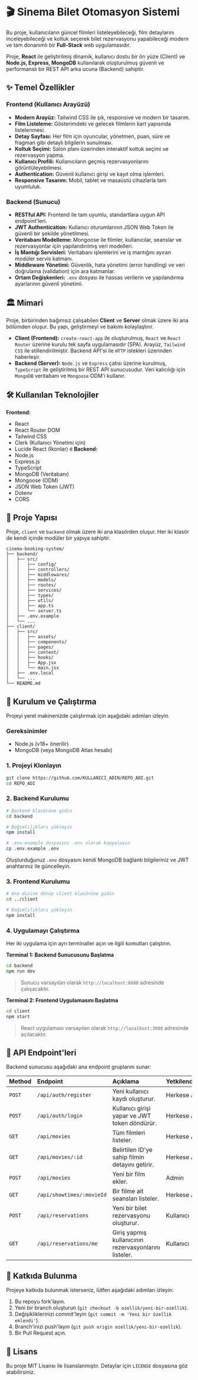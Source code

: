 # 🎬 Sinema Bilet Otomasyon Sistemi

Bu proje, kullanıcıların güncel filmleri listeleyebileceği, film detaylarını inceleyebileceği ve koltuk seçerek bilet rezervasyonu yapabileceği modern ve tam donanımlı bir **Full-Stack** web uygulamasıdır.

Proje, **React** ile geliştirilmiş dinamik, kullanıcı dostu bir ön yüze (Client) ve **Node.js, Express, MongoDB** kullanılarak oluşturulmuş güvenli ve performanslı bir REST API arka ucuna (Backend) sahiptir.

## ✨ Temel Özellikler

### Frontend (Kullanıcı Arayüzü)
-   **Modern Arayüz:** Tailwind CSS ile şık, responsive ve modern bir tasarım.
-   **Film Listeleme:** Gösterimdeki ve gelecek filmlerin kart yapısında listelenmesi.
-   **Detay Sayfası:** Her film için oyuncular, yönetmen, puan, süre ve fragman gibi detaylı bilgilerin sunulması.
-   **Koltuk Seçimi:** Salon planı üzerinden interaktif koltuk seçimi ve rezervasyon yapma.
-   **Kullanıcı Profili:** Kullanıcıların geçmiş rezervasyonlarını görüntüleyebilmesi.
-   **Authentication:** Güvenli kullanıcı girişi ve kayıt olma işlemleri.
-   **Responsive Tasarım:** Mobil, tablet ve masaüstü cihazlarla tam uyumluluk.

### Backend (Sunucu)
-   **RESTful API:** Frontend ile tam uyumlu, standartlara uygun API endpoint'leri.
-   **JWT Authentication:** Kullanıcı oturumlarının JSON Web Token ile güvenli bir şekilde yönetilmesi.
-   **Veritabanı Modelleme:** Mongoose ile filmler, kullanıcılar, seanslar ve rezervasyonlar için yapılandırılmış veri modelleri.
-   **İş Mantığı Servisleri:** Veritabanı işlemlerini ve iş mantığını ayıran modüler servis katmanı.
-   **Middleware Yönetimi:** Güvenlik, hata yönetimi (error handling) ve veri doğrulama (validation) için ara katmanlar.
-   **Ortam Değişkenleri:** `.env` dosyası ile hassas verilerin ve yapılandırma ayarlarının güvenli yönetimi.

## 🏛️ Mimari

Proje, birbirinden bağımsız çalışabilen **Client** ve **Server** olmak üzere iki ana bölümden oluşur. Bu yapı, geliştirmeyi ve bakımı kolaylaştırır.

-   **Client (Frontend):** `create-react-app` ile oluşturulmuş, `React` ve `React Router` üzerine kurulu tek sayfa uygulamasıdır (SPA). Arayüz, `Tailwind CSS` ile stillendirilmiştir. Backend API'si ile `HTTP` istekleri üzerinden haberleşir.
-   **Backend (Server):** `Node.js` ve `Express` çatısı üzerine kurulmuş, `TypeScript` ile geliştirilmiş bir REST API sunucusudur. Veri kalıcılığı için `MongoDB` veritabanı ve `Mongoose` ODM'i kullanır.

## 🛠️ Kullanılan Teknolojiler

**Frontend:**
-   React
-   React Router DOM
-   Tailwind CSS
-   Clerk (Kullanıcı Yönetimi için)
-   Lucide React (İkonlar)
é
**Backend:**
-   Node.js
-   Express.js
-   TypeScript
-   MongoDB (Veritabanı)
-   Mongoose (ODM)
-   JSON Web Token (JWT)
-   Dotenv
-   CORS

## 📂 Proje Yapısı

Proje, `client` ve `backend` olmak üzere iki ana klasörden oluşur. Her iki klasör de kendi içinde modüler bir yapıya sahiptir.

```
cinema-booking-system/
├── backend/
│   ├── src/
│   │   ├── config/
│   │   ├── controllers/
│   │   ├── middlewares/
│   │   ├── models/
│   │   ├── routes/
│   │   ├── services/
│   │   ├── types/
│   │   ├── utils/
│   │   ├── app.ts
│   │   └── server.ts
│   ├── .env.example
│   └── ...
├── client/
│   ├── src/
│   │   ├── assets/
│   │   ├── components/
│   │   ├── pages/
│   │   ├── context/
│   │   ├── hooks/
│   │   ├── App.jsx
│   │   └── main.jsx
│   ├── .env.local
│   └── ...
└── README.md
```

## 🚀 Kurulum ve Çalıştırma

Projeyi yerel makinenizde çalıştırmak için aşağıdaki adımları izleyin.

### Gereksinimler
-   Node.js (v18+ önerilir)
-   MongoDB (veya MongoDB Atlas hesabı)

### 1. Projeyi Klonlayın
```bash
git clone https://github.com/KULLANICI_ADIN/REPO_ADI.git
cd REPO_ADI
```

### 2. Backend Kurulumu
```bash
# Backend klasörüne gidin
cd backend

# Bağımlılıkları yükleyin
npm install

# .env.example dosyasını .env olarak kopyalayın
cp .env.example .env
```
Oluşturduğunuz `.env` dosyasını kendi MongoDB bağlantı bilgileriniz ve JWT anahtarınız ile güncelleyin.

### 3. Frontend Kurulumu
```bash
# Ana dizine dönüp client klasörüne gidin
cd ../client

# Bağımlılıkları yükleyin
npm install
```

### 4. Uygulamayı Çalıştırma

Her iki uygulama için ayrı terminaller açın ve ilgili komutları çalıştırın.

**Terminal 1: Backend Sunucusunu Başlatma**
```bash
cd backend
npm run dev
```
> Sunucu varsayılan olarak `http://localhost:8080` adresinde çalışacaktır.

**Terminal 2: Frontend Uygulamasını Başlatma**
```bash
cd client
npm start
```
> React uygulaması varsayılan olarak `http://localhost:3000` adresinde açılacaktır.

## 📝 API Endpoint'leri

Backend sunucusu aşağıdaki ana endpoint gruplarını sunar:

| Method | Endpoint                  | Açıklama                                      | Yetkilendirme |
| :----- | :------------------------ | :-------------------------------------------- | :------------ |
| `POST` | `/api/auth/register`      | Yeni kullanıcı kaydı oluşturur.               | Herkese Açık  |
| `POST` | `/api/auth/login`         | Kullanıcı girişi yapar ve JWT token döndürür. | Herkese Açık  |
| `GET`  | `/api/movies`             | Tüm filmleri listeler.                        | Herkese Açık  |
| `GET`  | `/api/movies/:id`         | Belirtilen ID'ye sahip filmin detayını getirir. | Herkese Açık  |
| `POST` | `/api/movies`             | Yeni bir film ekler.                          | Admin         |
| `GET`  | `/api/showtimes/:movieId` | Bir filme ait seansları listeler.             | Herkese Açık  |
| `POST` | `/api/reservations`       | Yeni bir bilet rezervasyonu oluşturur.        | Kullanıcı     |
| `GET`  | `/api/reservations/me`    | Giriş yapmış kullanıcının rezervasyonlarını listeler. | Kullanıcı     |

## 🤝 Katkıda Bulunma

Projeye katkıda bulunmak isterseniz, lütfen aşağıdaki adımları izleyin:
1.  Bu repoyu fork'layın.
2.  Yeni bir branch oluşturun (`git checkout -b ozellik/yeni-bir-ozellik`).
3.  Değişikliklerinizi commit'leyin (`git commit -m 'Yeni bir özellik eklendi'`).
4.  Branch'inizi push'layın (`git push origin ozellik/yeni-bir-ozellik`).
5.  Bir Pull Request açın.

## 📄 Lisans

Bu proje MIT Lisansı ile lisanslanmıştır. Detaylar için `LICENSE` dosyasına göz atabilirsiniz.

